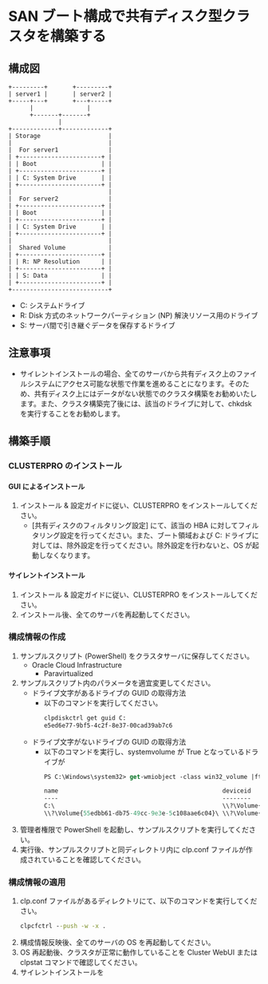 # SAN ブート構成で共有ディスク型クラスタを構築する

## 構成図
```
+---------+       +---------+
| server1 |       | server2 |
+-----+---+       +---+-----+
      |               |
      +-------+-------+
              |
+-------------+-------------+
| Storage                   |
|                           |
|  For server1              |
| +-----------------------+ |
| | Boot                  | |
| +-----------------------+ |
| | C: System Drive       | |
| +-----------------------+ |
|                           |
|  For server2              |
| +-----------------------+ |
| | Boot                  | |
| +-----------------------+ |
| | C: System Drive       | |
| +-----------------------+ |
|                           |
|  Shared Volume            |
| +-----------------------+ |
| | R: NP Resolution      | |
| +-----------------------+ |
| | S: Data               | |
| +-----------------------+ |
+---------------------------+
```
- C: システムドライブ
- R: Disk 方式のネットワークパーティション (NP) 解決リソース用のドライブ
- S: サーバ間で引き継ぐデータを保存するドライブ

## 注意事項
- サイレントインストールの場合、全てのサーバから共有ディスク上のファイルシステムにアクセス可能な状態で作業を進めることになります。そのため、共有ディスク上にはデータがない状態でのクラスタ構築をお勧めいたします。また、クラスタ構築完了後には、該当のドライブに対して、chkdsk を実行することをお勧めします。

## 構築手順
### CLUSTERPRO のインストール
#### GUI によるインストール
1. インストール & 設定ガイドに従い、CLUSTERPRO をインストールしてください。
   - [共有ディスクのフィルタリング設定] にて、該当の HBA に対してフィルタリング設定を行ってください。また、ブート領域および C: ドライブに対しては、除外設定を行ってください。除外設定を行わないと、OS が起動しなくなります。 

#### サイレントインストール
1. インストール & 設定ガイドに従い、CLUSTERPRO をインストールしてください。
1. インストール後、全てのサーバを再起動してください。

### 構成情報の作成
1. サンプルスクリプト (PowerShell) をクラスタサーバに保存してください。
   - Oracle Cloud Infrastructure
     - Paravirtualized
1. サンプルスクリプト内のパラメータを適宜変更してください。
   - ドライブ文字があるドライブの GUID の取得方法
     - 以下のコマンドを実行してください。
       ```bat
       clpdiskctrl get guid C:
       e5ed6e77-9bf5-4c2f-8e37-00cad39ab7c6
       ```
   - ドライブ文字がないドライブの GUID の取得方法     
     - 以下のコマンドを実行し、systemvolume が True となっているドライブが
       ```ps
       PS C:\Windows\system32> get-wmiobject -class win32_volume |ft -Property name,deviceid,bootvolume,systemvolume |out-string -width 4096
       
       name                                              deviceid                                          bootvolume systemvolume
       ----                                              --------                                          ---------- ------------
       C:\                                               \\?\Volume{e5ed6e77-9bf5-4c2f-8e37-00cad39ab7c6}\       True        False
       \\?\Volume{55edbb61-db75-49cc-9e3e-5c108aae6c04}\ \\?\Volume{55edbb61-db75-49cc-9e3e-5c108aae6c04}\      False         True
       ```
1. 管理者権限で PowerShell を起動し、サンプルスクリプトを実行してください。
1. 実行後、サンプルスクリプトと同ディレクトリ内に clp.conf ファイルが作成されていることを確認してください。

### 構成情報の適用
1. clp.conf ファイルがあるディレクトリにて、以下のコマンドを実行してください。
   ```bat
   clpcfctrl --push -w -x .
   ```
1. 構成情報反映後、全てのサーバの OS を再起動してください。
1. OS 再起動後、クラスタが正常に動作していることを Cluster WebUI または clpstat コマンドで確認してください。
1. サイレントインストールを